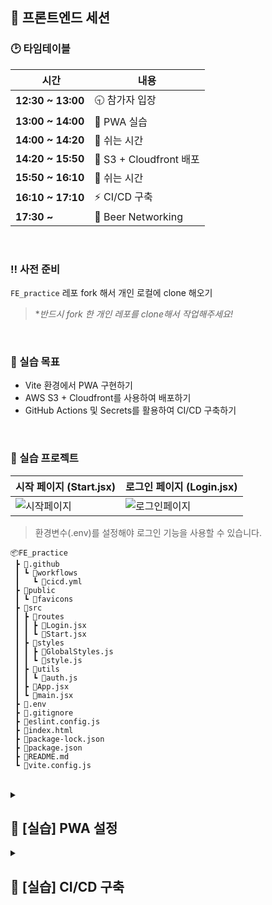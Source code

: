 ## 📢 프론트엔드 세션

### 🕑 타임테이블
| 시간 | 내용 |
| --- | --- |
| **12:30 ~ 13:00** | 🕤 참가자 입장 |
| **13:00 ~ 14:00** | 📱 PWA 실습 |
| **14:00 ~ 14:20** | 💭 쉬는 시간 |
| **14:20 ~ 15:50** | 🚀 S3 + Cloudfront 배포 |
| **15:50 ~ 16:10** | 💭 쉬는 시간 |
| **16:10 ~ 17:10** | ⚡️ CI/CD 구축 |
| <strong>17:30 ~</strong> | 🍻 Beer Networking |

<br>

### ‼️ 사전 준비
`FE_practice` 레포 fork 해서 개인 로컬에 clone 해오기 <br>
> **반드시 fork 한 개인 레포를 clone해서 작업해주세요!*

<br>

### 💭 실습 목표
- Vite 환경에서 PWA 구현하기
- AWS S3 + Cloudfront를 사용하여 배포하기
- GitHub Actions 및 Secrets를 활용하여 CI/CD 구축하기

<br>

### 📁 실습 프로젝트
| 시작 페이지 (Start.jsx) | 로그인 페이지 (Login.jsx) |
| --- | --- |
| ![시작페이지](https://github.com/user-attachments/assets/03fc772c-7e57-4256-ac9c-c204c9e8ac6f) | ![로그인페이지](https://github.com/user-attachments/assets/5f481965-6642-43b6-bc66-ebe72c74459f) |

> 환경변수(.env)를 설정해야 로그인 기능을 사용할 수 있습니다.

```
📦FE_practice
 ┣ 📂.github
 ┃ ┗ 📂workflows
 ┃   ┗ 📜cicd.yml
 ┣ 📂public
 ┃ ┗ 📂favicons
 ┣ 📂src
 ┃ ┣ 📂routes
 ┃ ┃ ┣ 📜Login.jsx
 ┃ ┃ ┗ 📜Start.jsx
 ┃ ┣ 📂styles
 ┃ ┃ ┣ 📜GlobalStyles.js
 ┃ ┃ ┗ 📜style.js
 ┃ ┣ 📂utils
 ┃ ┃ ┗ 📜auth.js
 ┃ ┣ 📜App.jsx
 ┃ ┗ 📜main.jsx
 ┣ 📜.env
 ┣ 📜.gitignore
 ┣ 📜eslint.config.js
 ┣ 📜index.html
 ┣ 📜package-lock.json
 ┣ 📜package.json
 ┣ 📜README.md
 ┗ 📜vite.config.js
```

<br>

<details>
  <summary><h2>🔧 [실습] PWA 설정</h2></summary>
  <div markdown="1">

**1️⃣ `favicon.svg` 파일을 이용해서 manifest 파일 생성하기**
> Tips!
> [Favicon generator 사용하기](https://realfavicongenerator.net/)

<br>

**2️⃣ `vite-plugin-pwa` 설치하기**
```
npm install vite-plugin-pwa --save-dev
```

<br>

**3️⃣ `vite.config.js` 설정하기**
```
import { VitePWA } from 'vite-plugin-pwa';
```
```
export default defineConfig({
  plugins: [
    react(),
    VitePWA({
      registerType: 'autoUpdate',
      includeAssets: [
        'favicons/favicon.ico',
        'favicons/apple-touch-icon.png',
        'favicons/favicon-96x96.png',
        'favicons/favicon.svg'
      ],
      manifest: {
        name: '2025 연합 세션',
        short_name: '연합 세션',
        description: '2025 연합 세션 PWA 앱',
        theme_color: '#ffffff',
        background_color: '#ffffff',
        display: 'standalone',
        icons: [
          {
            src: 'favicons/web-app-manifest-192x192.png',
            sizes: '192x192',
            type: 'image/png'
          },
          {
            src: 'favicons/web-app-manifest-512x512.png',
            sizes: '512x512',
            type: 'image/png'
          }
        ]
      }
    })
  ],
});
```

<br>

**4️⃣ `index.html`에 `<head>` 태그 추가하기**
```
<meta charset="UTF-8" />
<link rel="icon" type="image/png" href="/favicons/favicon-96x96.png" sizes="96x96" />
<link rel="icon" type="image/svg+xml" href="/favicons/favicon.svg" />
<link rel="shortcut icon" href="/favicons/favicon.ico" />
<link rel="apple-touch-icon" sizes="180x180" href="/favicons/apple-touch-icon.png" />
<meta name="apple-mobile-web-app-title" content="연합 세션" />
<meta name="theme-color" content="#ffffff" />
<meta name="apple-mobile-web-app-capable" content="yes" />
<meta name="apple-mobile-web-app-status-bar-style" content="default" />
```

<br>

**5️⃣ 로컬에서 테스트 하기**
```
npm run build
npm run preview
```
| 브라우저에서 설치 아이콘 클릭 | PWA 앱 설치 | 바탕화면에서 pwa 앱 확인|
| --- | --- | --- |
| ![pwa1](https://github.com/user-attachments/assets/ece0224d-0429-4ad5-a3c1-c385c6e0b393) | ![pwa2](https://github.com/user-attachments/assets/529d188a-1a65-48b1-93e1-a15d4d60187e) | ![pwa3](https://github.com/user-attachments/assets/9b613570-b852-46e4-a5ed-38cc9101b2e3) |

  </div>
</details>

<details>
  <summary><h2>🚀 [실습] CI/CD 구축</h2></summary>
  <div markdown="1">

**1️⃣ `.env`파일 내용 GitHub Secrets 등록하기**
```
VITE_ID = likelion
VITE_PW = likelion1234
```

<br>

**2️⃣ 워크플로우 작성하기**
> `.github/workflows/cicd.yml` 파일을 생성해서 작성해주세요!
```
name: CI/CD

on:
  push:
    branches:
      - main

jobs:
  Deploy:
    runs-on: ubuntu-latest

    steps:
      - name: Checkout source code
        uses: actions/checkout@v3

      - name: Cache node modules
        uses: actions/cache@v3
        with:
          path: node_modules
          key: ${{ runner.OS }}-build-${{ hashFiles('**/package-lock.json') }}
          restore-keys: |
            ${{ runner.OS }}-build-
            ${{ runner.OS }}-

      - name: Install Dependencies
        if: steps.cache.outputs.cache-hit != 'true'
        run: npm install

      - name: Set Environment Variables
        run: |
          echo "VITE_ID=${{ secrets.VITE_ID }}" >> .env
          echo "VITE_PW=${{ secrets.VITE_PW }}" >> .env

      - name: Build
        run: npm run build --mode production

      - name: Configure AWS Credentials
        uses: aws-actions/configure-aws-credentials@v2
        with:
          aws-access-key-id: ${{ secrets.AWS_ACCESS_KEY_ID }}
          aws-secret-access-key: ${{ secrets.AWS_SECRET_ACCESS_KEY }}
          aws-region: ${{ secrets.AWS_REGION }}

      - name: Deploy to S3
        run: aws s3 sync ./build s3://${{ secrets.AWS_BUCKET_NAME }} --delete

      - name: Invalidate CloudFront
        uses: chetan/invalidate-cloudfront-action@master
        env:
          PATHS: '/*'
          AWS_ACCESS_KEY_ID: ${{ secrets.AWS_ACCESS_KEY_ID }}
          AWS_SECRET_ACCESS_KEY: ${{ secrets.AWS_SECRET_ACCESS_KEY }}
          AWS_REGION: ${{ secrets.AWS_REGION }}
          DISTRIBUTION: ${{ secrets.DEV_AWS_DISTRIBUTION_ID }}
```

<br>

**3️⃣ `main`브랜치에 push하고 GitHub Action 확인하기**
> S3와 Cloudfront에서도 확인해보기!

  </div>
</details>